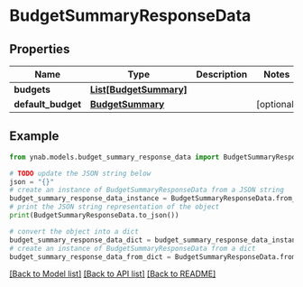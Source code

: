 # BudgetSummaryResponseData


## Properties

Name | Type | Description | Notes
------------ | ------------- | ------------- | -------------
**budgets** | [**List[BudgetSummary]**](BudgetSummary.md) |  | 
**default_budget** | [**BudgetSummary**](BudgetSummary.md) |  | [optional] 

## Example

```python
from ynab.models.budget_summary_response_data import BudgetSummaryResponseData

# TODO update the JSON string below
json = "{}"
# create an instance of BudgetSummaryResponseData from a JSON string
budget_summary_response_data_instance = BudgetSummaryResponseData.from_json(json)
# print the JSON string representation of the object
print(BudgetSummaryResponseData.to_json())

# convert the object into a dict
budget_summary_response_data_dict = budget_summary_response_data_instance.to_dict()
# create an instance of BudgetSummaryResponseData from a dict
budget_summary_response_data_from_dict = BudgetSummaryResponseData.from_dict(budget_summary_response_data_dict)
```
[[Back to Model list]](../README.md#documentation-for-models) [[Back to API list]](../README.md#documentation-for-api-endpoints) [[Back to README]](../README.md)


